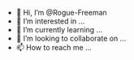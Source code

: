 - 👋 Hi, I’m @Rogue-Freeman
- 👀 I’m interested in ...
- 🌱 I’m currently learning ...
- 💞️ I’m looking to collaborate on ...
- 📫 How to reach me ...

<!---
Rogue-Freeman/Rogue-Freeman is a ✨ special ✨ repository because its `README.md` (this file) appears on your GitHub profile.
You can click the Preview link to take a look at your changes.
--->

